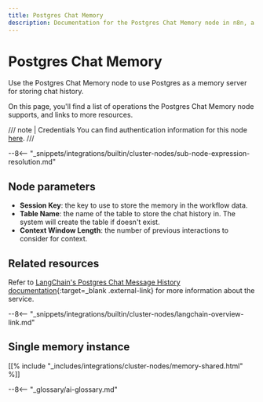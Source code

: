 ```yaml
---
title: Postgres Chat Memory
description: Documentation for the Postgres Chat Memory node in n8n, a workflow automation platform. Includes details of operations and configuration, and links to examples and credentials information.
---
```


# Postgres Chat Memory

Use the Postgres Chat Memory node to use Postgres as a memory server for storing chat history.

On this page, you'll find a list of operations the Postgres Chat Memory node supports, and links to more resources.

/// note | Credentials
You can find authentication information for this node [here](/integrations/builtin/credentials/postgres/).
///

--8<-- "_snippets/integrations/builtin/cluster-nodes/sub-node-expression-resolution.md"

## Node parameters

* **Session Key**: the key to use to store the memory in the workflow data.
* **Table Name**: the name of the table to store the chat history in. The system will create the table if doesn't exist.
* **Context Window Length**: the number of previous interactions to consider for context.

## Related resources

Refer to [LangChain's Postgres Chat Message History documentation](https://js.langchain.com/docs/modules/memory/integrations/postgres){:target=_blank .external-link} for more information about the service.

--8<-- "_snippets/integrations/builtin/cluster-nodes/langchain-overview-link.md"

## Single memory instance

[[% include "_includes/integrations/cluster-nodes/memory-shared.html" %]]

--8<-- "_glossary/ai-glossary.md"
